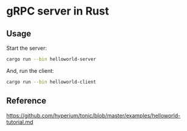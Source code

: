 # gRPC server in Rust

## Usage

Start the server:
```bash
cargo run --bin helloworld-server
```

And, run the client:
```bash
cargo run --bin helloworld-client
```

## Reference

https://github.com/hyperium/tonic/blob/master/examples/helloworld-tutorial.md